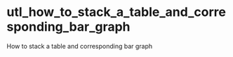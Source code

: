 # utl_how_to_stack_a_table_and_corresponding_bar_graph
How to stack a table and corresponding bar graph
